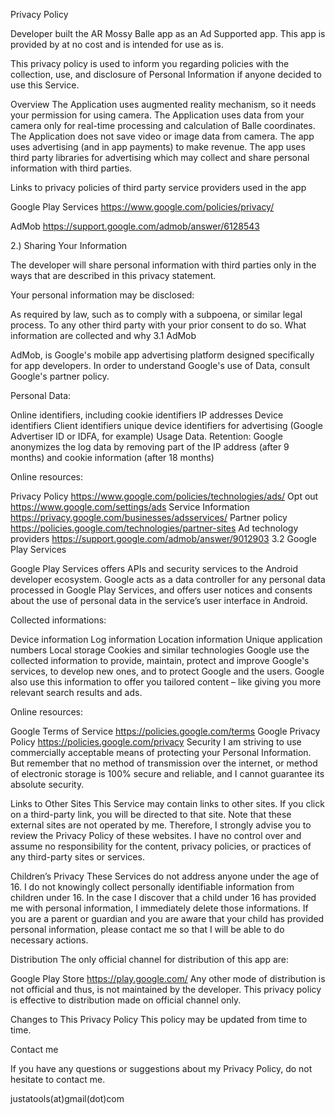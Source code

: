 Privacy Policy

Developer built the AR Mossy Balle app as an Ad Supported app. This app is provided by at no cost and is intended for use as is.

This privacy policy is used to inform you regarding policies with the collection, use, and disclosure of Personal Information if anyone decided to use this Service.

Overview
The Application uses augmented reality mechanism, so it needs your permission for using camera. The Application uses data from your camera only for real-time processing and calculation of Balle coordinates. The Application does not save video or image data from camera. The app uses advertising (and in app payments) to make revenue. The app uses third party libraries for advertising which may collect and share personal information with third parties.

Links to privacy policies of third party service providers used in the app

Google Play Services https://www.google.com/policies/privacy/

AdMob https://support.google.com/admob/answer/6128543

2.) Sharing Your Information

The developer will share personal information with third parties only in the ways that are described in this privacy statement.

Your personal information may be disclosed:

As required by law, such as to comply with a subpoena, or similar legal process.
To any other third party with your prior consent to do so.
What information are collected and why
3.1 AdMob

AdMob, is Google's mobile app advertising platform designed specifically for app developers. In order to understand Google's use of Data, consult Google's partner policy.

Personal Data:

Online identifiers, including cookie identifiers
IP addresses
Device identifiers
Client identifiers
unique device identifiers for advertising (Google Advertiser ID or IDFA, for example)
Usage Data.
Retention: Google anonymizes the log data by removing part of the IP address (after 9 months) and cookie information (after 18 months)

Online resources:

Privacy Policy https://www.google.com/policies/technologies/ads/
Opt out https://www.google.com/settings/ads
Service Information https://privacy.google.com/businesses/adsservices/
Partner policy https://policies.google.com/technologies/partner-sites
Ad technology providers https://support.google.com/admob/answer/9012903
3.2 Google Play Services

Google Play Services offers APIs and security services to the Android developer ecosystem. Google acts as a data controller for any personal data processed in Google Play Services, and offers user notices and consents about the use of personal data in the service’s user interface in Android.

Collected informations:

Device information
Log information
Location information
Unique application numbers
Local storage
Cookies and similar technologies
Google use the collected information to provide, maintain, protect and improve Google's services, to develop new ones, and to protect Google and the users. Google also use this information to offer you tailored content – like giving you more relevant search results and ads.

Online resources:

Google Terms of Service https://policies.google.com/terms
Google Privacy Policy https://policies.google.com/privacy
Security
I am striving to use commercially acceptable means of protecting your Personal Information. But remember that no method of transmission over the internet, or method of electronic storage is 100% secure and reliable, and I cannot guarantee its absolute security.

Links to Other Sites
This Service may contain links to other sites. If you click on a third-party link, you will be directed to that site. Note that these external sites are not operated by me. Therefore, I strongly advise you to review the Privacy Policy of these websites. I have no control over and assume no responsibility for the content, privacy policies, or practices of any third-party sites or services.

Children’s Privacy
These Services do not address anyone under the age of 16. I do not knowingly collect personally identifiable information from children under 16. In the case I discover that a child under 16 has provided me with personal information, I immediately delete those informations. If you are a parent or guardian and you are aware that your child has provided personal information, please contact me so that I will be able to do necessary actions.

Distribution
The only official channel for distribution of this app are:

Google Play Store https://play.google.com/
Any other mode of distribution is not official and thus, is not maintained by the developer. This privacy policy is effective to distribution made on official channel only.

Changes to This Privacy Policy
This policy may be updated from time to time.

Contact me

If you have any questions or suggestions about my Privacy Policy, do not hesitate to contact me.

justatools(at)gmail(dot)com
